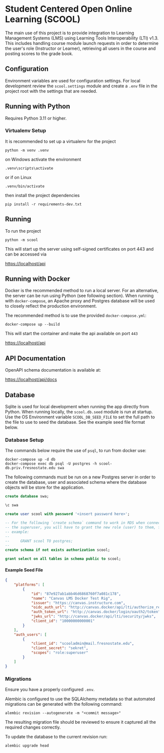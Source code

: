 # Student Centered Open Online Learning (SCOOL)

The main use of this project is to provide integration to Learning Management
Systems (LMS) using Learning Tools Interoperability (LTI) v1.3. This includes
handling course module launch requests in order to determine the user's role
(Instructor or Learner), retrieving all users in the course and posting scores
to the grade book.

## Configuration

Environment variables are used for configuration settings. For local
development review the `scool.settings` module and create a `.env` file
in the project root with the settings that are needed.

## Running with Python

Requires Python 3.11 or higher.

### Virtualenv Setup

It is recommended to set up a virtualenv for the project

```shell
python -m venv .venv
```

on Windows activate the environment

```shell
.venv\scripts\activate
```

or if on Linux

```shell
.venv/bin/activate
```

then install the project dependencies

```shell
pip install -r requirements-dev.txt
```

## Running

To run the project

```shell
python -m scool
```

This will start up the server using self-signed certificates on port 443 and
can be accessed via

<https://localhost/api>

## Running with Docker

Docker is the recommended method to run a local server. For an alternative,
the server can be run using Python (see following section). When running with
`docker-compose`, an Apache proxy and Postgres database will be used to
closely reflect the production environment.

The recommended method is to use the provided `docker-compose.yml`:

```shell
docker-compose up --build
```

This will start the container and make the api available on port `443`

<https://localhost/api>

## API Documentation

OpenAPI schema documentation is available at:

<https://localhost/api/docs>

## Database

Sqlite is used for local development when running the app directly from
Python. When running locally, the `scool.db.seed` module is run at startup.
Use the OS Environment variable `SCOOL_DB_SEED_FILE` to set the full path to
the file to use to seed the database. See the example seed file format below.

### Database Setup

The commands below require the use of `psql`, to run from docker use:

```shell
docker-compose up -d db
docker-compose exec db psql -U postgres -h scool-db.priv.fresnostate.edu swa
```

The following commands must be run on a new Postgres server in order to create
the database, user and associated schema where the database objects will be
store for the application.

```sql
create database swa;

\c swa

create user scool with password '<insert password here>';

-- For the following `create schema` command to work in RDS when connected as
-- the superuser, you will have to grant the new role (user) to them, for
-- example:
--
--     GRANT scool TO postgres;
--
create schema if not exists authorization scool;

grant select on all tables in schema public to scool;
```

#### Example Seed File

```json
{
    "platforms": [
        {
            "id": "87e927ab1abb46d6868760f7a081c178",
            "name": "Canvas LMS Docker Test Rig",
            "issuer": "https://canvas.instructure.com",
            "oidc_auth_url": "http://canvas.docker/api/lti/authorize_redirect",
            "auth_token_url": "http://canvas.docker/login/oauth2/token",
            "jwks_url": "http://canvas.docker/api/lti/security/jwks",
            "client_id": "10000000000001"
        }
    ],
    "auth_users": [
        {
            "client_id": "scooladmin@mail.fresnostate.edu",
            "client_secret": "sekret",
            "scopes": "role:superuser"
        }
    ]
}
```

### Migrations

Ensure you have a properly configured `.env`.

Alembic is configured to use the SQLAlchemy metadata so that automated
migrations can be generated with the following command:

```shell
alembic revision --autogenerate -m "<commit message>"
```

The resulting migration file should be reviewed to ensure it captured all
the required changes correctly.

To update the database to the current revision run:

```shell
alembic upgrade head
```

